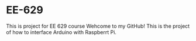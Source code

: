 # EE-629
This is project for EE 629 course
Wehcome to my GitHub!
This is the project of how to interface Arduino with Raspberrt Pi.
